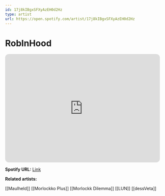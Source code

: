 ```yaml
---
id: 17j8kIBgxSFXyAzEH0d2Hz
type: artist
url: https://open.spotify.com/artist/17j8kIBgxSFXyAzEH0d2Hz
---
```

# RobInHood

<iframe style="border-radius:12px" src="https://open.spotify.com/embed/artist/17j8kIBgxSFXyAzEH0d2Hz" width="100%" height="352" frameBorder="0" allowfullscreen="" allow="autoplay; clipboard-write; encrypted-media; fullscreen; picture-in-picture" loading="lazy"></iframe>

**Spotify URL:** [Link](https://open.spotify.com/artist/17j8kIBgxSFXyAzEH0d2Hz)

**Related artists:**

[[Maulheld]]
[[Morlockko Plus]]
[[Morlockk Dilemma]]
[[LUN]]
[[dessVeta]]
